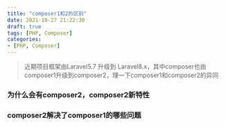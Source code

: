 ```yaml
---
title: "composer1和2的区别"
date: 2021-10-27 21:22:30
draft: true
tags: [PHP, Composer]
categories:
- [PHP, Composer]
---
```


> 近期项目框架由Laravel5.7 升级到 Laravel8.x，其中composer也由composer1升级到composer2，理一下composer1和composer2的异同

### 为什么会有composer2，composer2新特性 

### composer2解决了composer1的哪些问题